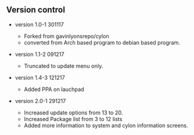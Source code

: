 
Version control
---------------------------

* version 1.0-1   301117  
	* Forked from gavinlyonsrepo/cylon
	* converted from Arch based program to debian based program.
	
* version 1.1-2 091217
	* Truncated to update menu only.
	
* version 1.4-3 121217
	* Added  PPA on lauchpad
	
	
* version 2.0-1 291217
	* Increased update options from 13 to 20.
	* Increased Package list from 3 to 12 lists
	* Added more information to system and cylon information screens.
